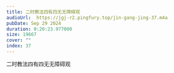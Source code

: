 ```yaml
---
title: 二时教法四有四无无障碍观
audioUrl:  https://jgj-r2.pingfury.top/jin-gang-jing-37.m4a
pubDate: Sep 29 2024
duration: 0:20:23.977000
size: 19667
cover: ""
index: 37
---
```

二时教法四有四无无障碍观